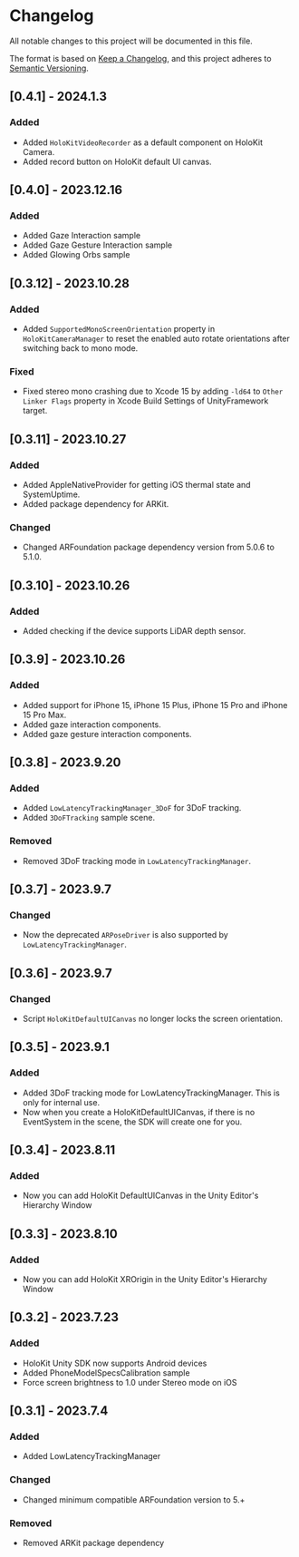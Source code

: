 # Changelog

All notable changes to this project will be documented in this file.

The format is based on [Keep a Changelog](https://keepachangelog.com/en/1.1.0/),
and this project adheres to [Semantic Versioning](https://semver.org/spec/v2.0.0.html).

## [0.4.1] - 2024.1.3

### Added

- Added `HoloKitVideoRecorder` as a default component on HoloKit Camera.
- Added record button on HoloKit default UI canvas.

## [0.4.0] - 2023.12.16

### Added

- Added Gaze Interaction sample
- Added Gaze Gesture Interaction sample
- Added Glowing Orbs sample

## [0.3.12] - 2023.10.28

### Added

- Added `SupportedMonoScreenOrientation` property in `HoloKitCameraManager` to reset the enabled auto rotate orientations after switching back to mono mode.

### Fixed

- Fixed stereo mono crashing due to Xcode 15 by adding `-ld64` to `Other Linker Flags` property in Xcode Build Settings of UnityFramework target.

## [0.3.11] - 2023.10.27

### Added

- Added AppleNativeProvider for getting iOS thermal state and SystemUptime.
- Added package dependency for ARKit.

### Changed

- Changed ARFoundation package dependency version from 5.0.6 to 5.1.0.

## [0.3.10] - 2023.10.26

### Added

- Added checking if the device supports LiDAR depth sensor.

## [0.3.9] - 2023.10.26

### Added

- Added support for iPhone 15, iPhone 15 Plus, iPhone 15 Pro and iPhone 15 Pro Max.
- Added gaze interaction components.
- Added gaze gesture interaction components.

## [0.3.8] - 2023.9.20

### Added

- Added `LowLatencyTrackingManager_3DoF` for 3DoF tracking.
- Added `3DoFTracking` sample scene.

### Removed

- Removed 3DoF tracking mode in `LowLatencyTrackingManager`. 

## [0.3.7] - 2023.9.7

### Changed

- Now the deprecated `ARPoseDriver` is also supported by `LowLatencyTrackingManager`.

## [0.3.6] - 2023.9.7

### Changed

- Script `HoloKitDefaultUICanvas` no longer locks the screen orientation.

## [0.3.5] - 2023.9.1

### Added

- Added 3DoF tracking mode for LowLatencyTrackingManager. This is only for internal use.
- Now when you create a HoloKitDefaultUICanvas, if there is no EventSystem in the scene, the SDK will create one for you.

## [0.3.4] - 2023.8.11

### Added

- Now you can add HoloKit DefaultUICanvas in the Unity Editor's Hierarchy Window

## [0.3.3] - 2023.8.10

### Added

- Now you can add HoloKit XROrigin in the Unity Editor's Hierarchy Window

## [0.3.2] - 2023.7.23

### Added

- HoloKit Unity SDK now supports Android devices
- Added PhoneModelSpecsCalibration sample
- Force screen brightness to 1.0 under Stereo mode on iOS

## [0.3.1] - 2023.7.4

### Added

- Added LowLatencyTrackingManager

### Changed

- Changed minimum compatible ARFoundation version to 5.+

### Removed

- Removed ARKit package dependency
